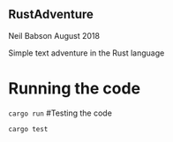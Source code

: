## RustAdventure
Neil Babson August 2018

Simple text adventure in the Rust language

# Running the code

`cargo run`
#Testing the code

`cargo test`
